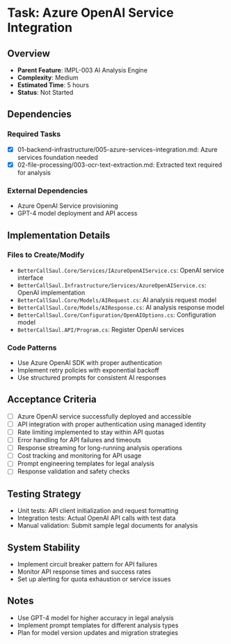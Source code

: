# Task: Azure OpenAI Service Integration

## Overview
- **Parent Feature**: IMPL-003 AI Analysis Engine
- **Complexity**: Medium
- **Estimated Time**: 5 hours
- **Status**: Not Started

## Dependencies
### Required Tasks
- [x] 01-backend-infrastructure/005-azure-services-integration.md: Azure services foundation needed
- [x] 02-file-processing/003-ocr-text-extraction.md: Extracted text required for analysis

### External Dependencies
- Azure OpenAI Service provisioning
- GPT-4 model deployment and API access

## Implementation Details
### Files to Create/Modify
- `BetterCallSaul.Core/Services/IAzureOpenAIService.cs`: OpenAI service interface
- `BetterCallSaul.Infrastructure/Services/AzureOpenAIService.cs`: OpenAI implementation
- `BetterCallSaul.Core/Models/AIRequest.cs`: AI analysis request model
- `BetterCallSaul.Core/Models/AIResponse.cs`: AI analysis response model
- `BetterCallSaul.Core/Configuration/OpenAIOptions.cs`: Configuration model
- `BetterCallSaul.API/Program.cs`: Register OpenAI services

### Code Patterns
- Use Azure OpenAI SDK with proper authentication
- Implement retry policies with exponential backoff
- Use structured prompts for consistent AI responses

## Acceptance Criteria
- [ ] Azure OpenAI service successfully deployed and accessible
- [ ] API integration with proper authentication using managed identity
- [ ] Rate limiting implemented to stay within API quotas
- [ ] Error handling for API failures and timeouts
- [ ] Response streaming for long-running analysis operations
- [ ] Cost tracking and monitoring for API usage
- [ ] Prompt engineering templates for legal analysis
- [ ] Response validation and safety checks

## Testing Strategy
- Unit tests: API client initialization and request formatting
- Integration tests: Actual OpenAI API calls with test data
- Manual validation: Submit sample legal documents for analysis

## System Stability
- Implement circuit breaker pattern for API failures
- Monitor API response times and success rates
- Set up alerting for quota exhaustion or service issues

## Notes
- Use GPT-4 model for higher accuracy in legal analysis
- Implement prompt templates for different analysis types
- Plan for model version updates and migration strategies